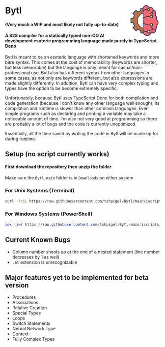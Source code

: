 # Bytl <img src="https://github.com/tshpigel/Bytl/blob/main/bytl.png" alt="Bytl Icon" title="Bytl Icon" align="right" width="100px" height="100px">
#### (Very much a WIP and most likely not fully up-to-date)

#### A S2S compiler for a statically typed non-OO AI development esoteric programming language made purely in TypeScript Deno
Bytl is meant to be an esoteric language with shortened keywords and more bare syntax. This comes at the cost of memorability (keywords are shorter, but less memorable) but the language is only meant for casual/non-professional use. Bytl also has different syntax from other languages in some cases, as not only are keywords different, but also expressions are made slightly differently. In addition, Bytl can have very complex typing and, types have the option to be become extremely specific. 

Unfortunately, because Bytl uses TypeScript Deno for both compilation and code generation (because I don't know any other language well enough), its compilation and runtime is slower than other common languages. Even simple programs such as declaring and printing a variable may take a noticeable amount of time. I'm also not very good at programming so there are probably a lot of bugs and the code is currently unoptimized. 

Essentially, all the time saved by writing the code in Bytl will be made up for during runtime.

## Setup (no script currently works)
#### First download the repository then unzip the folder
Make sure the `Bytl-main` folder is in `Downloads` on either system
### For Unix Systems (Terminal)
```bash
curl -fsSL https://raw.githubusercontent.com/tshpigel/Bytl/main/iscripts/unix.sh | sh
```
### For Windows Systems (PowerShell)
```ps1
iex (iwr https://raw.githubusercontent.com/tshpigel/Bytl/main/iscripts/windows.ps1)
```

## Current Known Bugs
* Column number shoots up at the end of a nested statement (line number decreases by 1 as well)
* `.bt` extension is unrecognizable

## Major features yet to be implemented for beta version
* Procedures
* Associations
* Relative Creation
* Special Types
* Loops
* Switch Statements
* Neural Network Type
* Context
* Fully Complex Types
